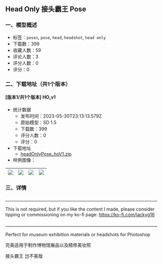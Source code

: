 ## Head Only 接头霸王 Pose
### 一、模型概述

- 标签：`poses`, `pose`, `head`, `headshot`, `head only`
- 下载数：399
- 收藏人数：59
- 评论人数：3
- 评分人数：0
- 评分：0

### 二、下载地址（共1个版本）

#### [版本1/共1个版本] HO_v1

- 统计数据
  - 发布时间：2023-05-30T23:13:13.579Z
  - 原始模型：SD 1.5
  - 下载数：399
  - 评分人数：0
  - 评分：0
- 下载地址
  - [headOnlyPose_hoV1.zip](https://civitai.com/api/download/models/85873)
- 样例图像：

| <img src="https://image.civitai.com/xG1nkqKTMzGDvpLrqFT7WA/7985fd93-84bd-464f-9365-7a4af8c8fb98/width=450/974336.jpeg" /> | <img src="https://image.civitai.com/xG1nkqKTMzGDvpLrqFT7WA/8884e1b6-05af-479b-b332-dcacaaf53df1/width=450/974461.jpeg" /> | <img src="https://image.civitai.com/xG1nkqKTMzGDvpLrqFT7WA/6e339791-94cf-42db-a222-8f3a96efe19b/width=450/974340.jpeg" /> | <img src="https://image.civitai.com/xG1nkqKTMzGDvpLrqFT7WA/1b2235bd-69c4-4b07-807f-769400d5b87b/width=450/974339.jpeg" /> |
| ---- | ---- | ---- | ---- |


### 三、详情
<p>__________________________________________________________________________</p><p>This is not required, but if you like the content I made, please consider tipping or commissioning on my ko-fi page: <a target="_blank" rel="ugc" href="https://ko-fi.com/jackyg16">https://ko-fi.com/jackyg16</a></p><p>__________________________________________________________________________</p><p>Perfect for museum exhibition materials or headshots for Photoshop</p><p></p><p>完美适用于制作博物馆展品以及精修美妆照</p><p>接头霸王 岂不美哉</p>